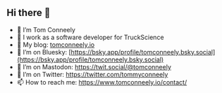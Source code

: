 ## Hi there 👋

- 🔭 I’m Tom Conneely
- 🌱 I work as a software developer for TruckScience
- 🌱 My blog: [tomconneely.io](https://tomconneely.io)
- 🤔 I’m on Bluesky: [https://bsky.app/profile/tomconneely.bsky.social](https://bsky.app/profile/tomconneely.bsky.social)
- 🤔 I’m on Mastodon: <a rel="me" href="https://twit.social/@tomconneely">https://twit.social/@tomconneely</a>
- 🤔 I’m on Twitter: https://twitter.com/tommyconneely
- 📫 How to reach me: https://www.tomconneely.io/contact/

<!--
**tomconneely/tomconneely** is a ✨ _special_ ✨ repository because its `README.md` (this file) appears on your GitHub profile.

Here are some ideas to get you started:

- 🔭 I’m currently working on ...
- 🌱 I’m currently learning ...
- 👯 I’m looking to collaborate on ...
- 🤔 I’m looking for help with ...
- 💬 Ask me about ...
- 📫 How to reach me: ...
- 😄 Pronouns: ...
- ⚡ Fun fact: ...
-->

